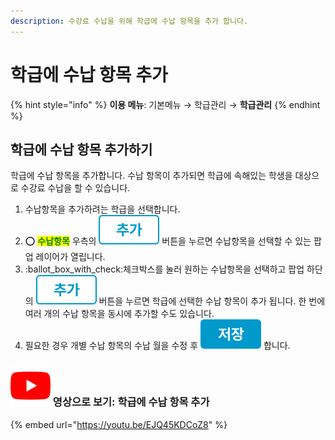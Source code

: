 ```yaml
---
description: 수강료 수납을 위해 학급에 수납 항목을 추가 합니다.
---
```


# 학급에 수납 항목 추가

{% hint style="info" %}
**이용 메뉴**: 기본메뉴 → 학급관리 → **학급관리**
{% endhint %}

## 학급에 수납 항목 추가하기

학급에 수납 항목을 추가합니다. 수납 항목이 추가되면 학급에 속해있는 학생을 대상으로 수강료 수납을 할 수 있습니다.

1. 수납항목을 추가하려는 학급을 선택합니다.
2. ⭕ <mark style="color:blue;"></mark> <mark style="color:green;">**수납항목**</mark> 우측의 <img src="../../.gitbook/assets/btn_추가.png" alt="" data-size="line"> 버튼을 누르면 수납항목을 선택할 수 있는 팝업 레이어가 열립니다.
3. :ballot\_box\_with\_check:체크박스를 눌러 원하는 수납항목을 선택하고 팝업 하단의 <img src="../../.gitbook/assets/btn_추가.png" alt="" data-size="line"> 버튼을 누르면 학급에 선택한 수납 항목이 추가 됩니다. 한 번에 여러 개의 수납 항목을 동시에 추가할 수도 있습니다.
4. 필요한 경우 개별 수납 항목의 수납 월을 수정 후 <img src="../../.gitbook/assets/btn_저장.png" alt="" data-size="line"> 합니다.

### <img src="../../.gitbook/assets/youtube.png" alt="" data-size="line"> 영상으로 보기: 학급에 수납 항목 추가

{% embed url="https://youtu.be/EJQ45KDCoZ8" %}
